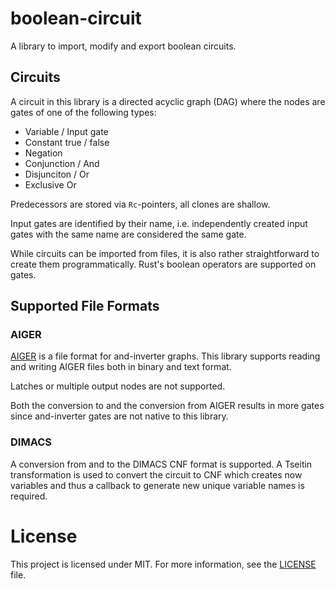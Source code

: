 # boolean-circuit

A library to import, modify and export boolean circuits.

## Circuits

A circuit in this library is a directed acyclic graph (DAG) where the nodes are gates of one of the following types:

- Variable / Input gate
- Constant true / false
- Negation
- Conjunction / And
- Disjunciton / Or
- Exclusive Or

Predecessors are stored via `Rc`-pointers, all clones are shallow.

Input gates are identified by their name, i.e. independently created input gates with the same name are considered
the same gate.

While circuits can be imported from files, it is also rather straightforward to create them programmatically.
Rust's boolean operators are supported on gates.


## Supported File Formats

### AIGER

[AIGER](https://fmv.jku.at/aiger/) is a file format for and-inverter graphs. This library supports reading and
writing AIGER files both in binary and text format.

Latches or multiple output nodes are not supported.

Both the conversion to and the conversion from AIGER results in more gates since and-inverter gates are not native
to this library.

### DIMACS

A conversion from and to the DIMACS CNF format is supported. A Tseitin transformation is used to convert the circuit
to CNF which creates now variables and thus a callback to generate new unique variable names is required.


# License

This project is licensed under MIT. For more information, see the [LICENSE](LICENSE) file.
